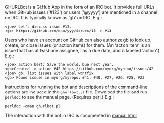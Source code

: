 GHURLBot is a GitHub App in the form of an IRC bot. It provides full
URLs when GitHub issues (‘#123’) or users (‘@yyyy’) are mentioned in a
channel on IRC. It is typically known as ‘gb’ on IRC. E.g.:

    <joe> Let's discuss issue #13.
    <gb> https://github.com/xxx/yyy/issues/13 -> #13

Users who have an account on GitHub can also authorize gb to look up,
create, or close issues (or action items) for them. (An ‘action item’
is an issue that has at least one assignee, has a due date, and is
labeled ‘action’.) E.g.:

    <joe> action bert: Save the world. Due next year.
    <gb>Created -> action #42 https://github.com/myorg/myrepo/issues/42
    <joe> gb, list issues with label wontfix
    <gb> Found issues in myorg/myrepo: #41, #40, #27, #26, #25, #23

Instructions for running the bot and descriptions of the command-line
options are included in the `ghurlbot.pl` file. Download the file and
run `perldoc` to see the manual page. (Requires perl.) E.g.:

    perldoc -oman ghurlbot.pl

The interaction with the bot in IRC is documented in
[manual.html](https://w3c.github.io/GHURLBot/manual.html)

